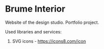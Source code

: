 # Brume Interior
Website of the design studio. Portfolio project.

Used libraries and services:

1. SVG icons - https://icons8.com/icon